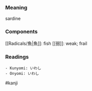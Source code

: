 ### Meaning

sardine

### Components

[[Radicals/魚|魚]]: fish [[弱]]: weak; frail

### Readings

```
- Kunyomi: いわし
- Onyomi: いわし
```

#kanji